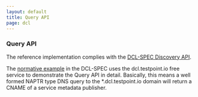 ```yaml
---
layout: default
title: Query API 
page: dcl
---
```


### Query API

The reference implementation complies with the [DCL-SPEC Discovery API](http://ausdigital-dcl.readthedocs.io/en/latest/discovery_api/).

The [normative example](http://ausdigital-dcl.readthedocs.io/en/latest/normative_examples/) in the DCL-SPEC uses the dcl.testpoint.io free service to demonstrate the Query API in detail. Basically, this means a well formed NAPTR type DNS query to the *.dcl.testpoint.io domain will return a CNAME of a service metadata publisher.

